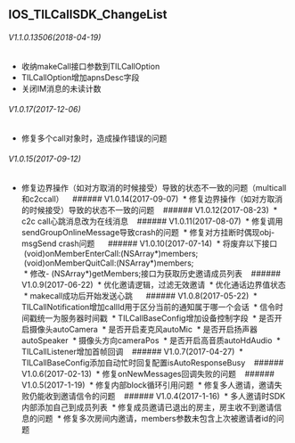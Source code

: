 ## IOS_TILCallSDK_ChangeList

###### V1.1.0.13506(2018-04-19)
* 收纳makeCall接口参数到TILCallOption
* TILCallOption增加apnsDesc字段
* 关闭IM消息的未读计数

###### V1.0.17(2017-12-06)
* 修复多个call对象时，造成操作错误的问题

###### V1.0.15(2017-09-12)
* 修复边界操作（如对方取消的时候接受）导致的状态不一致的问题（multicall和c2ccall）
 
 ###### V1.0.14(2017-09-07)
 * 修复边界操作（如对方取消的时候接受）导致的状态不一致的问题
 
 ###### V1.0.12(2017-08-23)
 * c2c call心跳消息改为在线消息
 
 ###### V1.0.11(2017-08-07)
 * 修复调用sendGroupOnlineMessage导致crash的问题
 * 修复对方挂断时偶现obj-msgSend crash问题
 
 
 ###### V1.0.10(2017-07-14)
 * 将废弃以下接口<br>
 (void)onMemberEnterCall:(NSArray*)members;<br>
 (void)onMemberQuitCall:(NSArray*)members;<br>
 * 修改- (NSArray*)getMembers;接口为获取历史邀请成员列表
 
 ###### V1.0.9(2017-06-22)
 * 优化邀请逻辑，过滤无效邀请
 * 优化通话边界值状态
 * makecall成功后开始发送心跳
 
 
 ###### V1.0.8(2017-05-22)
 * TILCallNotification增加callId用于区分当前的通知属于哪一个会话
 * 信令时间戳统一为服务器时间戳
 * TILCallBaseConfig增加设备控制字段
 * 是否开启摄像头autoCamera
 * 是否开启麦克风autoMic
 * 是否开启扬声器autoSpeaker
 * 摄像头方向cameraPos
 * 是否开启高音质autoHdAudio
 * TILCallListener增加首帧回调
 
 ###### V1.0.7(2017-04-27)
 * TILCallBaseConfig添加自动忙时回复配置isAutoResponseBusy
 
 ###### V1.0.6(2017-02-13)
 * 修复onNewMessages回调失败的问题
 
 ###### V1.0.5(2017-1-19)
 * 修复内部block循环引用问题
 * 修复多人邀请，邀请失败仍能收到邀请信令的问题
 
 ###### V1.0.4(2017-1-16)
 * 多人邀请时SDK内部添加自己到成员列表
 * 修复成员邀请已退出的房主，房主收不到邀请信息的问题
 * 修复多次房间内邀请，members参数未包含上次被邀请者id的问题

